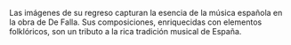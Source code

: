 Las imágenes de su regreso capturan la esencia de la música española en la obra de De Falla. Sus composiciones, enriquecidas con elementos folklóricos, son un tributo a la rica tradición musical de España.
